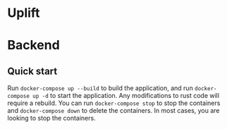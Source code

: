 # Uplift

# Backend

## Quick start

Run `docker-compose up --build` to build the application, and run `docker-compose up -d` to start the application. Any modifications to rust code will require a rebuild.
You can run `docker-compose stop` to stop the containers and `docker-compose down` to delete the containers. In most cases, you are looking to stop the containers.